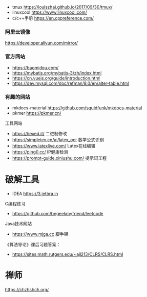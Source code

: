 
- tmux https://louiszhai.github.io/2017/09/30/tmux/
- linuxcool https://www.linuxcool.com/
- c/c++手册 https://en.cppreference.com/

### 阿里云镜像

https://developer.aliyun.com/mirror/

### 官方网站

- https://baomidou.com/
- https://mybatis.org/mybatis-3/zh/index.html
- https://cn.vuejs.org/guide/introduction.html
- https://dev.mysql.com/doc/refman/8.0/en/alter-table.html

### 有趣的网站

- mkdocs-material https://github.com/squidfunk/mkdocs-material
- pkmer https://pkmer.cn/

工具网站
- https://hexed.it/  二进制修改
- https://simpletex.cn/ai/latex_ocr 数学公式识别
- https://www.latexlive.com/  Latex在线编辑
- https://ping0.cc/   IP健康检测
- https://prompt-guide.xiniushu.com/ 提示词工程

# 破解工具

- IDEA https://3.jetbra.in



C编程练习

- https://github.com/begeekmyfriend/leetcode


Java技术网站
- https://www.mjga.cc 脚手架

《算法导论》课后习题答案：
- https://sites.math.rutgers.edu/~ajl213/CLRS/CLRS.html

# 禅师

https://chzhshch.org/
